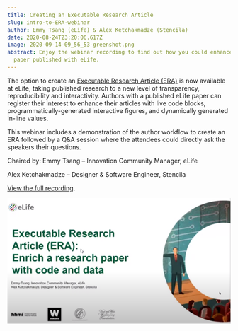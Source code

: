 ```yaml
---
title: Creating an Executable Research Article
slug: intro-to-ERA-webinar
author: Emmy Tsang (eLife) & Alex Ketchakmadze (Stencila)
date: 2020-08-24T23:20:06.617Z
image: 2020-09-14-09_56_53-greenshot.png
abstract: Enjoy the webinar recording to find out how you could enhance your
  paper published with eLife.
---
```

The option to create an [Executable Research Article (ERA)](https://elifesciences.org/labs/dc5acbde) is now available at eLife, taking published research to a new level of transparency, reproducibility and interactivity. Authors with a published eLife paper can register their interest to enhance their articles with live code blocks, programmatically-generated interactive figures, and dynamically generated in-line values.

This webinar includes a demonstration of the author workflow to create an ERA followed by a Q&A session where the attendees could directly ask the speakers their questions. 

Chaired by: Emmy Tsang – Innovation Community Manager, eLife 

Alex Ketchakmadze – Designer & Software Engineer, Stencila

[View the full recording](https://www.youtube.com/watch?v=wpFiky3ZGYM&feature=youtu.be).

![](2020-09-14-09_56_53-greenshot.png)